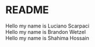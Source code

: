 # README

Hello my name is Luciano Scarpaci <br/>
Hello my name is Brandon Wetzel <br>
Hello my name is Shahima Hossain

